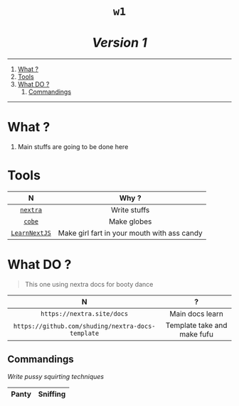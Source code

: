 <h1 align="center"><code>w1</code></h1>
<h1 align="center"><i>Version 1</i></h1>

---

1. [What ?](#what-)
2. [Tools](#tools)
3. [What DO ?](#what-do-)
   1. [Commandings](#commandings)

---

# What ?

1. Main stuffs are going to be done here

# Tools

|                     N                     |                    Why ?                    |
| :---------------------------------------: | :-----------------------------------------: |
|     [`nextra`](https://nextra.site/)      |                Write stuffs                 |
|    [`cobe`](https://cobe.vercel.app/)     |                 Make globes                 |
| [`LearnNextJS`](https://nextjs.org/learn) | Make girl fart in your mouth with ass candy |

# What DO ?

> This one using nextra docs for booty dance

|                         N                         |              ?              |
| :-----------------------------------------------: | :-------------------------: |
|            `https://nextra.site/docs`             |       Main docs learn       |
| `https://github.com/shuding/nextra-docs-template` | Template take and make fufu |

## Commandings

_Write pussy squirting techniques_

| Panty | Sniffing |
| :---: | :------: |
